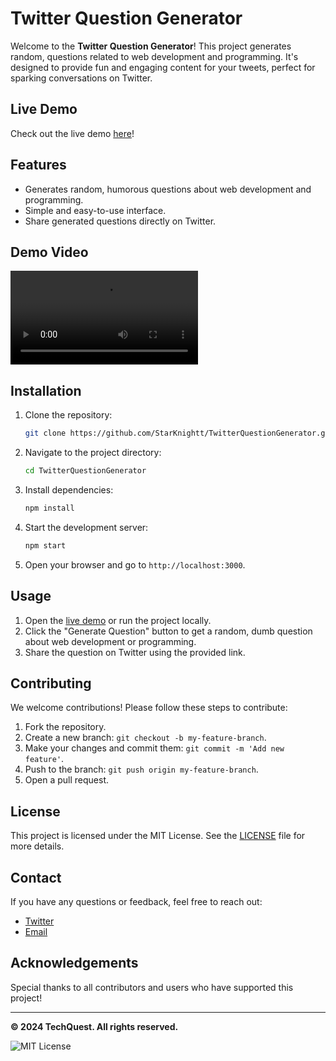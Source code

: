 # Twitter Question Generator

Welcome to the **Twitter Question Generator**! This project generates random,  questions related to web development and programming. It's designed to provide fun and engaging content for your tweets, perfect for sparking conversations on Twitter.

## Live Demo

Check out the live demo [here](https://twitter-question-generator.vercel.app/)!

## Features

- Generates random, humorous questions about web development and programming.
- Simple and easy-to-use interface.
- Share generated questions directly on Twitter.

## Demo Video

<video controls src="TechQuestion - Made with Clipchamp.mp4" title="Title"></video>


## Installation

1. Clone the repository:
    ```bash
    git clone https://github.com/StarKnightt/TwitterQuestionGenerator.git
    ```

2. Navigate to the project directory:
    ```bash
    cd TwitterQuestionGenerator
    ```

3. Install dependencies:
    ```bash
    npm install
    ```

4. Start the development server:
    ```bash
    npm start
    ```

5. Open your browser and go to `http://localhost:3000`.

## Usage

1. Open the [live demo](https://twitter-question-generator.vercel.app/) or run the project locally.
2. Click the "Generate Question" button to get a random, dumb question about web development or programming.
3. Share the question on Twitter using the provided link.

## Contributing

We welcome contributions! Please follow these steps to contribute:

1. Fork the repository.
2. Create a new branch: `git checkout -b my-feature-branch`.
3. Make your changes and commit them: `git commit -m 'Add new feature'`.
4. Push to the branch: `git push origin my-feature-branch`.
5. Open a pull request.

## License

This project is licensed under the MIT License. See the [LICENSE](LICENSE) file for more details.

## Contact

If you have any questions or feedback, feel free to reach out:

- [Twitter](https://twitter.com/TechQuest)
- [Email](mailto:your-email@example.com)

## Acknowledgements

Special thanks to all contributors and users who have supported this project!

---

**© 2024 TechQuest. All rights reserved.**

![MIT License](https://img.shields.io/badge/license-MIT-blue.svg)

